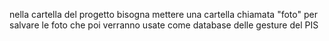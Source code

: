 nella cartella del progetto bisogna mettere una cartella chiamata "foto" per salvare le foto che poi verranno usate come database delle gesture del PIS
